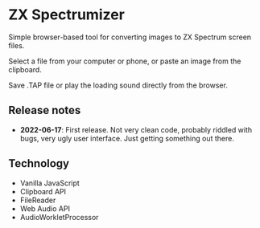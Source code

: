 # ZX Spectrumizer

Simple browser-based tool for converting images to ZX Spectrum screen files.

Select a file from your computer or phone, or paste an image from the clipboard.

Save .TAP file or play the loading sound directly from the browser.

## Release notes

 - **2022-06-17**: First release. Not very clean code, probably riddled with bugs, very ugly user interface. Just getting something out there.

## Technology

 - Vanilla JavaScript
 - Clipboard API
 - FileReader
 - Web Audio API
 - AudioWorkletProcessor

